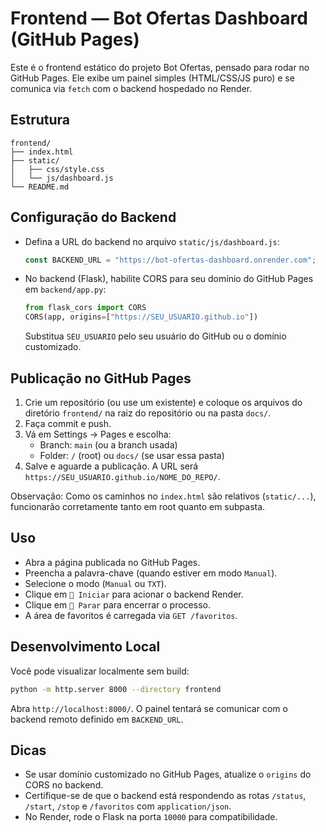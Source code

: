 # Frontend — Bot Ofertas Dashboard (GitHub Pages)

Este é o frontend estático do projeto Bot Ofertas, pensado para rodar no GitHub Pages. Ele exibe um painel simples (HTML/CSS/JS puro) e se comunica via `fetch` com o backend hospedado no Render.

## Estrutura

```
frontend/
├── index.html
├── static/
│   ├── css/style.css
│   └── js/dashboard.js
└── README.md
```

## Configuração do Backend

- Defina a URL do backend no arquivo `static/js/dashboard.js`:
  ```js
  const BACKEND_URL = "https://bot-ofertas-dashboard.onrender.com";
  ```
- No backend (Flask), habilite CORS para seu domínio do GitHub Pages em `backend/app.py`:
  ```python
  from flask_cors import CORS
  CORS(app, origins=["https://SEU_USUARIO.github.io"])
  ```
  Substitua `SEU_USUARIO` pelo seu usuário do GitHub ou o domínio customizado.

## Publicação no GitHub Pages

1. Crie um repositório (ou use um existente) e coloque os arquivos do diretório `frontend/` na raiz do repositório ou na pasta `docs/`.
2. Faça commit e push.
3. Vá em Settings → Pages e escolha:
   - Branch: `main` (ou a branch usada)
   - Folder: `/` (root) ou `docs/` (se usar essa pasta)
4. Salve e aguarde a publicação. A URL será `https://SEU_USUARIO.github.io/NOME_DO_REPO/`.

Observação: Como os caminhos no `index.html` são relativos (`static/...`), funcionarão corretamente tanto em root quanto em subpasta.

## Uso

- Abra a página publicada no GitHub Pages.
- Preencha a palavra-chave (quando estiver em modo `Manual`).
- Selecione o modo (`Manual` ou `TXT`).
- Clique em `🚀 Iniciar` para acionar o backend Render.
- Clique em `🛑 Parar` para encerrar o processo.
- A área de favoritos é carregada via `GET /favoritos`.

## Desenvolvimento Local

Você pode visualizar localmente sem build:

```bash
python -m http.server 8000 --directory frontend
```

Abra `http://localhost:8000/`. O painel tentará se comunicar com o backend remoto definido em `BACKEND_URL`.

## Dicas

- Se usar domínio customizado no GitHub Pages, atualize o `origins` do CORS no backend.
- Certifique-se de que o backend está respondendo as rotas `/status`, `/start`, `/stop` e `/favoritos` com `application/json`.
- No Render, rode o Flask na porta `10000` para compatibilidade.